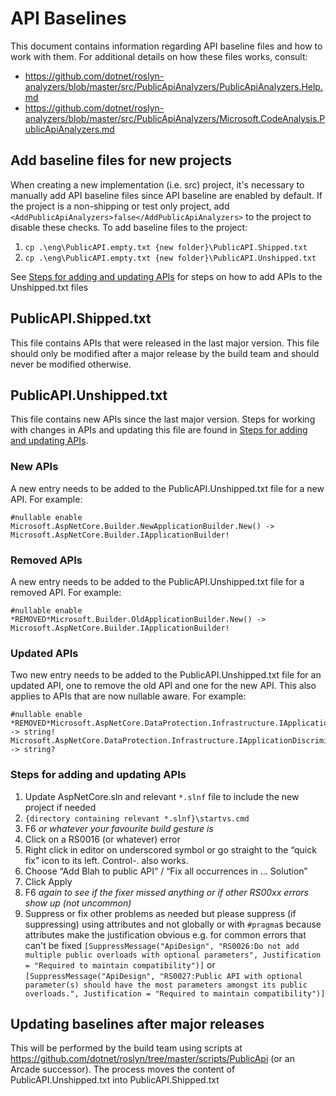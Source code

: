 # API Baselines

This document contains information regarding API baseline files and how to work with them. For additional details on how these files works, consult:
-	https://github.com/dotnet/roslyn-analyzers/blob/master/src/PublicApiAnalyzers/PublicApiAnalyzers.Help.md
-	https://github.com/dotnet/roslyn-analyzers/blob/master/src/PublicApiAnalyzers/Microsoft.CodeAnalysis.PublicApiAnalyzers.md

## Add baseline files for new projects

When creating a new implementation (i.e. src) project, it's necessary to manually add API baseline files since API baseline are enabled by default. If the project is a non-shipping or test only project, add `<AddPublicApiAnalyzers>false</AddPublicApiAnalyzers>` to the project to disable these checks. To add baseline files to the project:

1. `cp .\eng\PublicAPI.empty.txt {new folder}\PublicAPI.Shipped.txt`
1. `cp .\eng\PublicAPI.empty.txt {new folder}\PublicAPI.Unshipped.txt`

See [Steps for adding and updating APIs](#steps-for-adding-and-updating-apis) for steps on how to add APIs to the Unshipped.txt files

## PublicAPI.Shipped.txt

This file contains APIs that were released in the last major version. This file should only be modified after a major release by the build team and should never be modified otherwise.

## PublicAPI.Unshipped.txt

This file contains new APIs since the last major version. Steps for working with changes in APIs and updating this file are found in [Steps for adding and updating APIs](#steps-for-adding-and-updating-apis).

### New APIs

A new entry needs to be added to the PublicAPI.Unshipped.txt file for a new API. For example:

```
#nullable enable
Microsoft.AspNetCore.Builder.NewApplicationBuilder.New() -> Microsoft.AspNetCore.Builder.IApplicationBuilder!
```

### Removed APIs

A new entry needs to be added to the PublicAPI.Unshipped.txt file for a removed API. For example:

```
#nullable enable
*REMOVED*Microsoft.Builder.OldApplicationBuilder.New() -> Microsoft.AspNetCore.Builder.IApplicationBuilder!
```

### Updated APIs

Two new entry needs to be added to the PublicAPI.Unshipped.txt file for an updated API, one to remove the old API and one for the new API. This also applies to APIs that are now nullable aware. For example:

```
#nullable enable
*REMOVED*Microsoft.AspNetCore.DataProtection.Infrastructure.IApplicationDiscriminator.Discriminator.get -> string!
Microsoft.AspNetCore.DataProtection.Infrastructure.IApplicationDiscriminator.Discriminator.get -> string?
```

### Steps for adding and updating APIs

1. Update AspNetCore.sln and relevant `*.slnf` file to include the new project if needed
1. `{directory containing relevant *.slnf}\startvs.cmd`
1. F6 *or whatever your favourite build gesture is*
1. Click on a RS0016 (or whatever) error
1. Right click in editor on underscored symbol or go straight to the “quick fix” icon to its left. Control-. also works.
1. Choose “Add Blah to public API” / “Fix all occurrences in … Solution”
1. Click Apply
1. F6 *again to see if the fixer missed anything or if other RS00xx errors show up (not uncommon)*
1. Suppress or fix other problems as needed but please suppress (if suppressing) using attributes and not globally or with `#pragma`s because attributes make the justification obvious e.g. for common errors that can't be fixed
    `[SuppressMessage("ApiDesign", "RS0026:Do not add multiple public overloads with optional parameters", Justification = "Required to maintain compatibility")]`
    or
    `[SuppressMessage("ApiDesign", "RS0027:Public API with optional parameter(s) should have the most parameters amongst its public overloads.", Justification = "Required to maintain compatibility")]`

## Updating baselines after major releases

This will be performed by the build team using scripts at https://github.com/dotnet/roslyn/tree/master/scripts/PublicApi (or an Arcade successor). The process moves the content of PublicAPI.Unshipped.txt into PublicAPI.Shipped.txt
